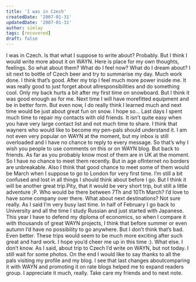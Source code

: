 ```yaml
---
title: 'I was in Czech'
createdDate: '2007-01-31'
updatedDate: '2007-01-31'
author: sielay
tags: [recovered]
draft: false
---
```


I was in Czech. Is that what I suppose to write about? Probably. But I think I would write more about it on WAYN. Here is place for my own thoughts, feelings. So what about them? What do I feel now? What do I dream about? I sit next to bottle of Czech beer and try to summarise my day. Much work done. I think that’s good. After my trip I feel much more power inside me. It was really good to just forget about allresponsibilities and do something cool. Only my back hurts a bit after my first time on snowboard. But I think it was good enough as for me. Next time I will have morefitted equipment and be in better form. But even now, I do really think I learned much and next time would be just about great fun on snow. I hope so… Last days I spent much time to repair my contacts with old friends. It isn’t quite easy when you have very large contact list and not much time to share. I think that wayners who would like to become my pen-pals should understand it. I am not even very popular on WAYN at the moment, but my inbox is still overloaded and I have no chance to reply to every message. So that’s why I wish you people to use comments on this or on WAYN blog. But back to friends. As far as you probably know most of them are in UK at the moment. So I have no chance to meet them recently. But in age ofInternet no borders are unbreakable. Also I think that good chance to meet some of them would be March when I suppose to go to London for very first time. I’m still a bit confused and lost in all things I should think about before I go. But I think it will be another great trip.Pity, that it would be very short trip, but still a little adventure ;P. Who would be there between 7Th and 10Th March? I’d love to have some company over there. What about next destinations? Not sure really. As I said I’m very busy last time. In half of February I go back to University and all the time I study Russian and just started with Japanese. This year I have to defend my diploma of economics, so when I compare it with thousands of great WAYN projects, I think that before summer or even autumn I’d have no possibility to go anywhere. But I don’t think that’s bad. Even better. These trips would seem to be much more exciting after such great and hard work. I hope you’d cheer me up in this time :). What else. I don’t know. As I said, about trip to Czech I’d write on WAYN, but not today. I still wait for some photos. On the end I would like to say thanks to all the pals visiting my profile and my blog. I see that last changes aboutcomparing it with WAYN and promoting it on rate blogs helped me to expand readers group. I appreciate it much, really. Take care my friends and to next note.



